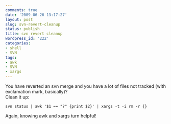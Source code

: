 ```yaml
---
comments: true
date: '2009-06-26 13:17:27'
layout: post
slug: svn-revert-cleanup
status: publish
title: svn revert cleanup
wordpress_id: '222'
categories:
- shell
- SVN
tags:
- awk
- SVN
- xargs
---
```


You have reverted an svn merge and you have a lot of files not tracked (with exclamation mark, basically)?  
Clean it up:  
```
svn status | awk '$1 == "?" {print $2}' | xargs -t -i rm -r {}
```
  
Again, knowing awk and xargs turn helpful!  
  
  

